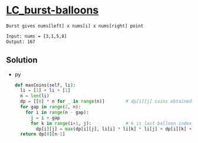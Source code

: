 # [LC_burst-balloons](https://leetcode.com/problems/burst-balloons)

```en
Burst gives nums[left] x nums[i] x nums[right] point
```

```txt
Input: nums = [3,1,5,8]
Output: 167
```

## Solution

* py

  ```py
  def maxCoins(self, li):
    li = [1] + li + [1]
    n = len(li)
    dp = [[0] * n for _ in range(n)]        # dp[i][j] coins obtained from balloons between index i and j
    for gap in range(2, n):
      for i in range(n - gap):
        j = i + gap
        for k in range(i+1, j):             # k is last balloon index
          dp[i][j] = max(dp[i][j], li[i] * li[k] * li[j] + dp[i][k] + dp[k][j])
    return dp[0][n-1]
  ```
